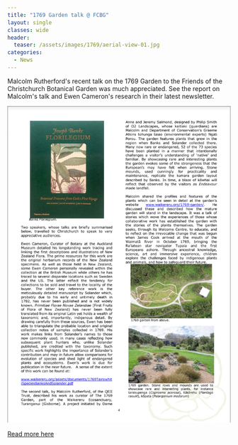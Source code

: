 ```yaml
---
title: "1769 Garden talk @ FCBG"
layout: single
classes: wide
header:
  teaser: /assets/images/1769/aerial-view-01.jpg
categories:
  - News
---
```


Malcolm Rutherford's recent talk on the 1769 Garden to the Friends of the Christchurch Botanical Garden was much appreciated. See the report on Malcolm's talk and Ewen Cameron's research in their latest newsletter.

[![foo](/assets/images/news/malcolm-rutherford-fcbg-talk-2019.jpg)](/assets/documents/FCBGNewsletter118Summer2019-20-1.pdf)

[Read more here](/assets/documents/FCBGNewsletter118Summer2019-20-1.pdf)
